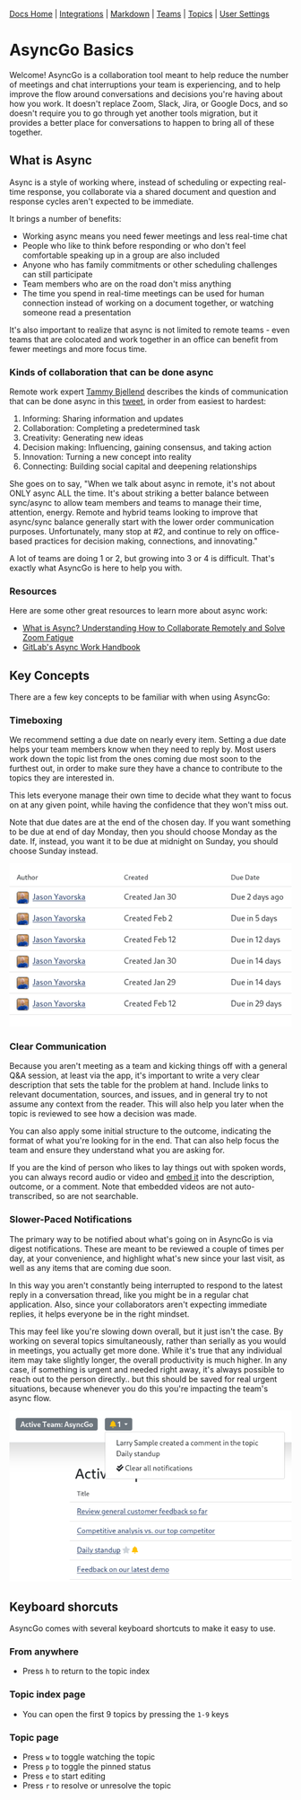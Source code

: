 [Docs Home](index.md) | [Integrations](integrations.md) | [Markdown](markdown.md) | [Teams](teams.md) | [Topics](topics.md) | [User Settings](usersettings.md)

# AsyncGo Basics

Welcome! AsyncGo is a collaboration tool meant to help reduce the number of
meetings and chat interruptions your team is experiencing, and to help improve
the flow around conversations and decisions you're having about how you work. It
doesn't replace Zoom, Slack, Jira, or Google Docs, and so doesn't require you to
go through yet another tools migration, but it provides a better place for
conversations to happen to bring all of these together.

## What is Async

Async is a style of working where, instead of scheduling or expecting real-time
response, you collaborate via a shared document and question and response cycles
aren't expected to be immediate.

It brings a number of benefits:

- Working async means you need fewer meetings and less real-time chat
- People who like to think before responding or who don't feel comfortable
  speaking up in a group are also included
- Anyone who has family commitments or other scheduling challenges can still
  participate
- Team members who are on the road don't miss anything
- The time you spend in real-time meetings can be used for human connection
  instead of working on a document together, or watching someone read a
  presentation

It's also important to realize that async is not limited to remote teams - even
teams that are colocated and work together in an office can benefit from fewer
meetings and more focus time.

### Kinds of collaboration that can be done async

Remote work expert
[Tammy Bjellend](https://twitter.com/TammyBjelland/status/1368944178235904000)
describes the kinds of communication that can be done async in this
[tweet](https://twitter.com/TammyBjelland/status/1368944178235904000), in order
from easiest to hardest:

1. Informing: Sharing information and updates
1. Collaboration: Completing a predetermined task
1. Creativity: Generating new ideas
1. Decision making: Influencing, gaining consensus, and taking action
1. Innovation: Turning a new concept into reality
1. Connecting: Building social capital and deepening relationships

She goes on to say, "When we talk about async in remote, it's not about ONLY
async ALL the time. It's about striking a better balance between sync/async to
allow team members and teams to manage their time, attention, energy. Remote and
hybrid teams looking to improve that async/sync balance generally start with the
lower order communication purposes. Unfortunately, many stop at #2, and continue
to rely on office-based practices for decision making, connections, and
innovating."

A lot of teams are doing 1 or 2, but growing into 3 or 4 is difficult. That's
exactly what AsyncGo is here to help you with.

### Resources

Here are some other great resources to learn more about async work:

- [What is Async? Understanding How to Collaborate Remotely and Solve Zoom Fatigue](https://www.hrexchangenetwork.com/employee-engagement/columns/what-is-async-understanding-how-to-collaborate-remotely-and-solve-zoom-fatigue)
- [GitLab's Async Work Handbook](https://about.gitlab.com/company/culture/all-remote/asynchronous/)

## Key Concepts

There are a few key concepts to be familiar with when using AsyncGo:

### Timeboxing

We recommend setting a due date on nearly every item. Setting a due date helps
your team members know when they need to reply by. Most users work down the
topic list from the ones coming due most soon to the furthest out, in order to
make sure they have a chance to contribute to the topics they are interested in.

This lets everyone manage their own time to decide what they want to focus on at
any given point, while having the confidence that they won't miss out.

Note that due dates are at the end of the chosen day. If you want something to
be due at end of day Monday, then you should choose Monday as the date. If,
instead, you want it to be due at midnight on Sunday, you should choose Sunday
instead.

![Due Dates](./images/duedate.png)

### Clear Communication

Because you aren't meeting as a team and kicking things off with a general Q&A
session, at least via the app, it's important to write a very clear description
that sets the table for the problem at hand. Include links to relevant
documentation, sources, and issues, and in general try to not assume any context
from the reader. This will also help you later when the topic is reviewed to see
how a decision was made.

You can also apply some initial structure to the outcome, indicating the format
of what you're looking for in the end. That can also help focus the team and
ensure they understand what you are asking for.

If you are the kind of person who likes to lay things out with spoken words, you
can always record audio or video and [embed it](#video) into the description,
outcome, or a comment. Note that embedded videos are not auto-transcribed, so
are not searchable.

### Slower-Paced Notifications

The primary way to be notified about what's going on in AsyncGo is via digest
notifications. These are meant to be reviewed a couple of times per day, at your
convenience, and highlight what's new since your last visit, as well as any
items that are coming due soon.

In this way you aren't constantly being interrupted to respond to the latest
reply in a conversation thread, like you might be in a regular chat application.
Also, since your collaborators aren't expecting immediate replies, it helps
everyone be in the right mindset.

This may feel like you're slowing down overall, but it just isn't the case. By
working on several topics simultaneously, rather than serially as you would in
meetings, you actually get more done. While it's true that any individual item
may take slightly longer, the overall productivity is much higher. In any case,
if something is urgent and needed right away, it's always possible to reach out
to the person directly.. but this should be saved for real urgent situations,
because whenever you do this you're impacting the team's async flow.

![Notifications](./images/notifications.png)

## Keyboard shorcuts

AsyncGo comes with several keyboard shortcuts to make it easy to use.

### From anywhere

- Press `h` to return to the topic index

### Topic index page

- You can open the first 9 topics by pressing the `1-9` keys

### Topic page

- Press `w` to toggle watching the topic
- Press `p` to toggle the pinned status
- Press `e` to start editing
- Press `r` to resolve or unresolve the topic
